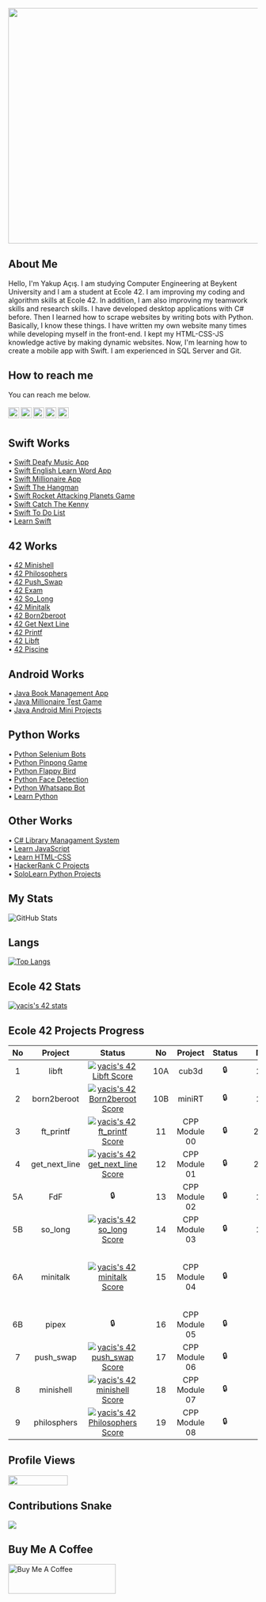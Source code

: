 <p align="center">
  <img width="846" height="476" src="https://user-images.githubusercontent.com/73075252/206860600-2b962467-bd7f-469e-8df7-5504228d285c.png">
</p>

## About Me
Hello, I'm Yakup Açış. I am studying Computer Engineering at Beykent University and I am a student at Ecole 42. I am improving my coding and algorithm skills at Ecole 42. In addition, I am also improving my teamwork skills and research skills. I have developed desktop applications with C# before. Then I learned how to scrape websites by writing bots with Python. Basically, I know these things. I have written my own website many times while developing myself in the front-end. I kept my HTML-CSS-JS knowledge active by making dynamic websites. Now, I'm learning how to create a mobile app with Swift. I am experienced in SQL Server and Git.
</br>

## How to reach me
You can reach me below.
<br/>
<br/>
[<img width="22" src="https://upload.wikimedia.org/wikipedia/commons/thumb/e/e9/Linkedin_icon.svg/2048px-Linkedin_icon.svg.png" align="left" />][linkedin]
[<img width="22" src="https://upload.wikimedia.org/wikipedia/commons/thumb/e/e7/Instagram_logo_2016.svg/2048px-Instagram_logo_2016.svg.png" align="left" />][instagram]
[<img width="22" src="https://blob.sololearn.com/avatars/sololearn.png" align="left" />][sololearn]
[<img width="22" src="https://cdn3.iconfinder.com/data/icons/logos-and-brands-adobe/512/160_Hackerrank-512.png" align="left" />][hackerrank]
[<img width="22" src="https://upload.wikimedia.org/wikipedia/commons/thumb/e/ef/Stack_Overflow_icon.svg/768px-Stack_Overflow_icon.svg.png" align="left" />][stackoverflow]


[linkedin]:https://www.linkedin.com/in/yakupacs/
[instagram]:https://www.instagram.com/yakupacs/
[sololearn]:https://www.sololearn.com/profile/20751899
[hackerrank]:https://www.hackerrank.com/ykpacs
[stackoverflow]:https://stackoverflow.com/users/19217480/yakup-açış

<br/>

## Swift Works <br>
• [Swift Deafy Music App](https://github.com/Yakupacs/Deafy-Music-App-Swift) <br>
• [Swift English Learn Word App](https://github.com/Yakupacs/English-Learn-Word-Application) <br>
• [Swift Millionaire App](https://github.com/Yakupacs/Millionaire-Test-Swift) <br>
• [Swift The Hangman](https://github.com/Yakupacs/Hangman-Swift) <br>
• [Swift Rocket Attacking Planets Game](https://github.com/Yakupacs/Rocket-Attacking-Planets-Swift) <br>
• [Swift Catch The Kenny](https://github.com/Yakupacs/Learn-Swift/tree/master/Project%2004%20-%20Catch%20The%20Kenny) <br>
• [Swift To Do List](https://github.com/Yakupacs/Learn-Swift/tree/master/Project%2007%20-%20Todo%20List) <br>
• [Learn Swift](https://github.com/Yakupacs/Learn-Swift) <br>

## 42 Works <br>
• [42 Minishell](https://github.com/Yakupacs/Ecole42_Minishell) <br>
• [42 Philosophers](https://github.com/Yakupacs/42Ecole-Philosophers) <br>
• [42 Push_Swap](https://github.com/Yakupacs/42Ecole_Push_Swap) <br>
• [42 Exam](https://github.com/Yakupacs/42Exam) <br>
• [42 So_Long](https://github.com/Yakupacs/Ecole42_So_Long) <br>
• [42 Minitalk](https://github.com/Yakupacs/Ecole42_Minitalk) <br>
• [42 Born2beroot](https://github.com/Yakupacs/Ecole42_Born2beroot) <br>
• [42 Get Next Line](https://github.com/Yakupacs/Ecole42_Get_Next_Line) <br>
• [42 Printf](https://github.com/Yakupacs/Ecole42_Printf) <br>
• [42 Libft](https://github.com/Yakupacs/Libft) <br>
• [42 Piscine](https://github.com/Yakupacs/42-Piscine) <br>

## Android Works
• [Java Book Management App](https://github.com/Yakupacs/PDF-Book-Lister-App-Android)<br>
• [Java Millionaire Test Game](https://github.com/Yakupacs/Millionaire-Test-Android) <br>
• [Java Android Mini Projects](https://github.com/Yakupacs/Android-Projects) <br>

## Python Works <br>
• [Python Selenium Bots](https://github.com/Yakupacs/Python-Bots) <br>
• [Python Pinpong Game](https://github.com/Yakupacs/Python-Pinpong-Game) <br>
• [Python Flappy Bird](https://github.com/Yakupacs/Python-Flappy-Bird) <br>
• [Python Face Detection](https://github.com/Yakupacs/Python-Face-Detection) <br>
• [Python Whatsapp Bot](https://github.com/Yakupacs/Python-Whatsapp-Bot) <br>
• [Learn Python](https://github.com/Yakupacs/Learn-Python) <br>

## Other Works <br>
• [C# Library Managament System](https://github.com/Yakupacs/CSharp-Library-Management-System) <br>
• [Learn JavaScript](https://github.com/Yakupacs/Learn-JavaScript) <br>
• [Learn HTML-CSS](https://github.com/Yakupacs/Learn-HTML-CSS) <br>
• [HackerRank C Projects](https://github.com/Yakupacs/HackerRank-C-Projects) <br> 
• [SoloLearn Python Projects](https://github.com/Yakupacs/SoloLearn-Python) <br>

## My Stats
![GitHub Stats](https://github-readme-stats.vercel.app/api?username=Yakupacs&theme=radical)


## Langs
[![Top Langs](https://github-readme-stats.vercel.app/api/top-langs/?username=yakupacs&langs_count=8&layout=compact&theme=radical)](https://github.com/anuraghazra/github-readme-stats)

## Ecole 42 Stats

[![yacis's 42 stats](https://badge42.vercel.app/api/v2/cl5d1bsok003509l94ic4d4cn/stats?cursusId=21&coalitionId=227)](https://github.com/yakupacs)

## Ecole 42 Projects Progress
| No | Project | Status  |  | No  | Project | Status |  | No | Project     | Status |
| :---:  | :---:   | :---:  | :---:  | :---:  | :---:    | :---:    | :---:  | :---:  | :---:  | :---:   |
| 1  | libft   | [![yacis's 42 Libft Score](https://badge42.vercel.app/api/v2/cl5d1bsok003509l94ic4d4cn/project/2629141)](https://github.com/Yakupacs/Ecole42_Libft) |  | 10A | cub3d   | 🔒   |  | 20 | NetPractice | 🔒   |
| 2  | born2beroot   | [![yacis's 42 Born2beroot Score](https://badge42.vercel.app/api/v2/cl5d1bsok003509l94ic4d4cn/project/2647514)](https://github.com/yakupacs/ecole42_born2beroot) |  | 10B | miniRT   | 🔒   |  | 21 | ft_containers | 🔒   |
| 3  | ft_printf   | [![yacis's 42 ft_printf Score](https://badge42.vercel.app/api/v2/cl5d1bsok003509l94ic4d4cn/project/2643400)](https://github.com/Yakupacs/Ecole42_Printf) |  | 11 | CPP Module 00   | 🔒   |  | 22A | ft_irc | 🔒   |
| 4  | get_next_line   | [![yacis's 42 get_next_line Score](https://badge42.vercel.app/api/v2/cl5d1bsok003509l94ic4d4cn/project/2644582)](https://github.com/Yakupacs/Ecole42_Get_Next_Line) |  | 12 | CPP Module 01   | 🔒   |  | 22B | webserv | 🔒   |
| 5A  | FdF   | 🔒 |  | 13 | CPP Module 02   | 🔒   |  | 23 | inception | 🔒   |
| 5B  | so_long   | [![yacis's 42 so_long Score](https://badge42.vercel.app/api/v2/cl5d1bsok003509l94ic4d4cn/project/2688691)](https://github.com/JaeSeoKim/badge42) |  | 14 | CPP Module 03   | 🔒   |  | 24 | ft_transcendence | 🔒   |
| 6A  | minitalk   | [![yacis's 42 minitalk Score](https://badge42.vercel.app/api/v2/cl5d1bsok003509l94ic4d4cn/project/2671123)](https://github.com/yakupacs/ecole42_minitalk) |  | 15 | CPP Module 04   | 🔒   |  | A | Exam Rank 02 |  [![yacis's 42 Exam Rank 02 Score](https://badge42.vercel.app/api/v2/cl5d1bsok003509l94ic4d4cn/project/2696658)](https://github.com/JaeSeoKim/badge42)  |
| 6B  | pipex   | 🔒 |  | 16 | CPP Module 05   | 🔒   |  | B | Exam Rank 03 | 🔒  |
| 7  | push_swap   | [![yacis's 42 push_swap Score](https://badge42.vercel.app/api/v2/cl5d1bsok003509l94ic4d4cn/project/2699221)](https://github.com/JaeSeoKim/badge42) |  | 17 | CPP Module 06   | 🔒   |  | C | Exam Rank 04 |  🔒  |
| 8  | minishell   | [![yacis's 42 minishell Score](https://badge42.vercel.app/api/v2/cl5d1bsok003509l94ic4d4cn/project/2857662)](https://github.com/JaeSeoKim/badge42) |  | 18 | CPP Module 07   | 🔒   |  | D | Exam Rank 05 |  🔒  |
| 9  | philosphers   | [![yacis's 42 Philosophers Score](https://badge42.vercel.app/api/v2/cl5d1bsok003509l94ic4d4cn/project/2846894)](https://github.com/JaeSeoKim/badge42) |  | 19 | CPP Module 08   | 🔒   |  | E | Exam Rank 06 |  🔒  |

## Profile Views
<p>
  <img width="120" height="20" src="https://komarev.com/ghpvc/?username=yakupacs&color=blue">
</p>

## Contributions Snake 
<img src="https://user-images.githubusercontent.com/73075252/179644482-0d6cb046-f897-4458-9ccc-fe3db6058985.svg">

## Buy Me A Coffee
<a href="https://www.buymeacoffee.com/yakupacs" target="_blank"><img src="https://cdn.buymeacoffee.com/buttons/v2/default-yellow.png" alt="Buy Me A Coffee" style="height: 60px !important;width: 217px !important;" ></a>
